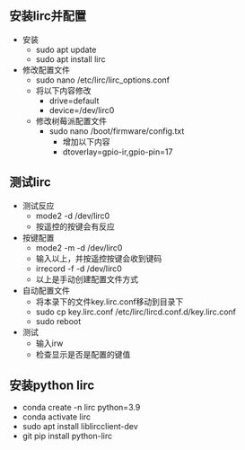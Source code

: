 ## 安装lirc并配置
- 安装
  - sudo apt update
  - sudo apt install lirc
- 修改配置文件
  - sudo nano /etc/lirc/lirc_options.conf
  - 将以下内容修改
    - drive=default
    - device=/dev/lirc0
  - 修改树莓派配置文件
    - sudo nano /boot/firmware/config.txt
      - 增加以下内容
      - dtoverlay=gpio-ir,gpio-pin=17
## 测试lirc
- 测试反应
  - mode2 -d /dev/lirc0
  - 按遥控的按键会有反应
- 按键配置
  - mode2 -m -d /dev/lirc0
  - 输入以上，并按遥控按键会收到键码
  - irrecord -f -d /dev/lirc0
  - 以上是手动创建配置文件方式
- 自动配置文件
  - 将本录下的文件key.lirc.conf移动到目录下
  - sudo cp key.lirc.conf  /etc/lirc/lircd.conf.d/key.lirc.conf
  - sudo reboot
- 测试
  - 输入irw
  - 检查显示是否是配置的键值   
## 安装python lirc
  - conda create -n lirc python=3.9 
  - conda activate lirc
  - sudo apt install liblircclient-dev
  - git pip install python-lirc
